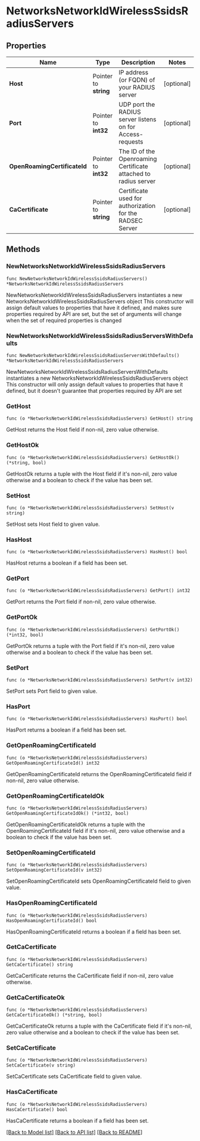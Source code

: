 # NetworksNetworkIdWirelessSsidsRadiusServers

## Properties

Name | Type | Description | Notes
------------ | ------------- | ------------- | -------------
**Host** | Pointer to **string** | IP address (or FQDN) of your RADIUS server | [optional] 
**Port** | Pointer to **int32** | UDP port the RADIUS server listens on for Access-requests | [optional] 
**OpenRoamingCertificateId** | Pointer to **int32** | The ID of the Openroaming Certificate attached to radius server | [optional] 
**CaCertificate** | Pointer to **string** | Certificate used for authorization for the RADSEC Server | [optional] 

## Methods

### NewNetworksNetworkIdWirelessSsidsRadiusServers

`func NewNetworksNetworkIdWirelessSsidsRadiusServers() *NetworksNetworkIdWirelessSsidsRadiusServers`

NewNetworksNetworkIdWirelessSsidsRadiusServers instantiates a new NetworksNetworkIdWirelessSsidsRadiusServers object
This constructor will assign default values to properties that have it defined,
and makes sure properties required by API are set, but the set of arguments
will change when the set of required properties is changed

### NewNetworksNetworkIdWirelessSsidsRadiusServersWithDefaults

`func NewNetworksNetworkIdWirelessSsidsRadiusServersWithDefaults() *NetworksNetworkIdWirelessSsidsRadiusServers`

NewNetworksNetworkIdWirelessSsidsRadiusServersWithDefaults instantiates a new NetworksNetworkIdWirelessSsidsRadiusServers object
This constructor will only assign default values to properties that have it defined,
but it doesn't guarantee that properties required by API are set

### GetHost

`func (o *NetworksNetworkIdWirelessSsidsRadiusServers) GetHost() string`

GetHost returns the Host field if non-nil, zero value otherwise.

### GetHostOk

`func (o *NetworksNetworkIdWirelessSsidsRadiusServers) GetHostOk() (*string, bool)`

GetHostOk returns a tuple with the Host field if it's non-nil, zero value otherwise
and a boolean to check if the value has been set.

### SetHost

`func (o *NetworksNetworkIdWirelessSsidsRadiusServers) SetHost(v string)`

SetHost sets Host field to given value.

### HasHost

`func (o *NetworksNetworkIdWirelessSsidsRadiusServers) HasHost() bool`

HasHost returns a boolean if a field has been set.

### GetPort

`func (o *NetworksNetworkIdWirelessSsidsRadiusServers) GetPort() int32`

GetPort returns the Port field if non-nil, zero value otherwise.

### GetPortOk

`func (o *NetworksNetworkIdWirelessSsidsRadiusServers) GetPortOk() (*int32, bool)`

GetPortOk returns a tuple with the Port field if it's non-nil, zero value otherwise
and a boolean to check if the value has been set.

### SetPort

`func (o *NetworksNetworkIdWirelessSsidsRadiusServers) SetPort(v int32)`

SetPort sets Port field to given value.

### HasPort

`func (o *NetworksNetworkIdWirelessSsidsRadiusServers) HasPort() bool`

HasPort returns a boolean if a field has been set.

### GetOpenRoamingCertificateId

`func (o *NetworksNetworkIdWirelessSsidsRadiusServers) GetOpenRoamingCertificateId() int32`

GetOpenRoamingCertificateId returns the OpenRoamingCertificateId field if non-nil, zero value otherwise.

### GetOpenRoamingCertificateIdOk

`func (o *NetworksNetworkIdWirelessSsidsRadiusServers) GetOpenRoamingCertificateIdOk() (*int32, bool)`

GetOpenRoamingCertificateIdOk returns a tuple with the OpenRoamingCertificateId field if it's non-nil, zero value otherwise
and a boolean to check if the value has been set.

### SetOpenRoamingCertificateId

`func (o *NetworksNetworkIdWirelessSsidsRadiusServers) SetOpenRoamingCertificateId(v int32)`

SetOpenRoamingCertificateId sets OpenRoamingCertificateId field to given value.

### HasOpenRoamingCertificateId

`func (o *NetworksNetworkIdWirelessSsidsRadiusServers) HasOpenRoamingCertificateId() bool`

HasOpenRoamingCertificateId returns a boolean if a field has been set.

### GetCaCertificate

`func (o *NetworksNetworkIdWirelessSsidsRadiusServers) GetCaCertificate() string`

GetCaCertificate returns the CaCertificate field if non-nil, zero value otherwise.

### GetCaCertificateOk

`func (o *NetworksNetworkIdWirelessSsidsRadiusServers) GetCaCertificateOk() (*string, bool)`

GetCaCertificateOk returns a tuple with the CaCertificate field if it's non-nil, zero value otherwise
and a boolean to check if the value has been set.

### SetCaCertificate

`func (o *NetworksNetworkIdWirelessSsidsRadiusServers) SetCaCertificate(v string)`

SetCaCertificate sets CaCertificate field to given value.

### HasCaCertificate

`func (o *NetworksNetworkIdWirelessSsidsRadiusServers) HasCaCertificate() bool`

HasCaCertificate returns a boolean if a field has been set.


[[Back to Model list]](../README.md#documentation-for-models) [[Back to API list]](../README.md#documentation-for-api-endpoints) [[Back to README]](../README.md)


